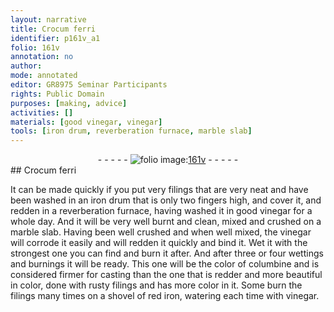 ```yaml
---
layout: narrative
title: Crocum ferri
identifier: p161v_a1
folio: 161v
annotation: no
author:
mode: annotated
editor: GR8975 Seminar Participants
rights: Public Domain
purposes: [making, advice]
activities: []
materials: [good vinegar, vinegar]
tools: [iron drum, reverberation furnace, marble slab]
---
```


 <div class="folio" align="center">- - - - - <a href="http://gallica.bnf.fr/ark:/12148/btv1b10500001g/f328.item.r=" target="_blank"><img src="https://cu-mkp.github.io/GR8975-edition/assets/photo-icon.png" alt="folio image: " style="display:inline-block; margin-bottom:-3px;"/>161v</a> - - - - - </div> 
## Crocum ferri

 
It can be made quickly if you put very filings that are very neat and have been washed in an <span class="tool">iron drum</span> that is only <span class="unit">two fingers high</span>, and cover it, and redden in a <span class="tool">reverberation furnace</span>, having washed it in <span class="material">good vinegar</span> for a whole day. And it will be very well burnt and clean, mixed and crushed on a <span class="tool">marble slab</span>. Having been well crushed and when well mixed, the <span class="material">vinegar</span> will corrode it easily and will redden it quickly and bind it. Wet it with the strongest one you can find and burn it after. And after three or four wettings and burnings it will be ready. This one will be the color of <span class="color">columbine</span> and is considered firmer for casting than the one that is redder and more beautiful in color, done with rusty filings and has more color in it. Some burn the filings many times on a shovel of red iron, watering each time with vinegar.
 